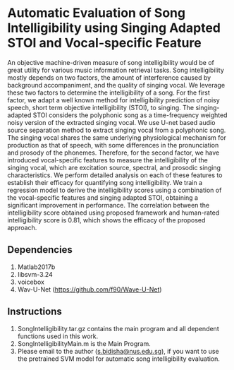 # Automatic Evaluation of Song Intelligibility using Singing Adapted STOI and Vocal-specific Feature

An objective machine-driven measure of song intelligibility would be of great utility for various music information retrieval tasks. Song intelligibility mostly depends on two factors, the amount of interference caused by background accompaniment, and the quality of singing vocal. We leverage these two factors to determine the intelligibility of a song. For the first factor, we adapt a well known method for intelligibility prediction of noisy speech, short term objective intelligibility (STOI), to singing. The singing-adapted STOI considers the polyphonic song as a time-frequency weighted noisy version of the extracted singing vocal. We use U-net based audio source separation method to extract singing vocal from a polyphonic song. The singing vocal shares the same underlying physiological mechanism for production as that of speech, with some differences in the pronunciation and prosody of the phonemes. Therefore, for the second factor, we have introduced vocal-specific features to measure the intelligibility of the singing vocal, which are excitation source, spectral, and prosodic singing characteristics. We perform detailed analysis on each of these features to establish their efficacy for quantifying song intelligibility. We train a regression model to derive the intelligibility scores using a combination of the vocal-specific features and singing adapted STOI, obtaining a significant improvement in performance. The correlation between the intelligibility score obtained using proposed framework and human-rated intelligibility score is 0.81, which shows the efficacy of the proposed approach.

## Dependencies

1. Matlab2017b
2. libsvm-3.24
3. voicebox
4. Wav-U-Net (https://github.com/f90/Wave-U-Net)

## Instructions

1. SongIntelligibility.tar.gz contains the main program and all dependent functions used in this work.
2. SongIntelligibilityMain.m is the Main Program.
3. Please email to the author (s.bidisha@nus.edu.sg), if you want to use the pretrained SVM model for automatic song intelligibility evaluation.

